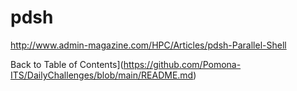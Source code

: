 # pdsh

http://www.admin-magazine.com/HPC/Articles/pdsh-Parallel-Shell 

Back to Table of Contents](https://github.com/Pomona-ITS/DailyChallenges/blob/main/README.md)

